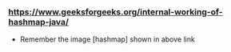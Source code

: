 ### https://www.geeksforgeeks.org/internal-working-of-hashmap-java/

*   Remember the image [hashmap] shown in above link